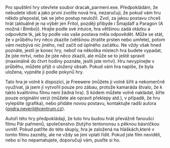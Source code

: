 Pro spuštění hry otevřete soubor dracak_parmeni.exe.
Předpokládám, že nebudete idioti a jako první zvolíte nová hra, nezaručuji, že pokud vám hru někdo přeposlal, tak se jeho postup neuložil. 
Zvol, za jakou postavu chceš hrát (aktuálně je na výběr jen Fritol, později přibyde i Šmajdalf a Paragon (A možná i Bimbo)).
Hrajte podle své intuice, hra většinou zadá otázku a odpovězte tk, jak by podle vás vaše postava měla odpovědět.
Může se stát, že v průběhu hry něco zkazíte (většinou ztratíte prsten nebo umřete), potom vám nezbývá nic jiného, než začít od úplného začátku.
Ne vždy však hned poznáte, jestli je konec hry, neboť na několika místech hra budete vypadat, že jste mrtví, nebo že jste něco zkazili, ale může se to ještě spravit (maximálně do čtvrt hodiny poznáte, jestli jste mrtví).
Hru nevypínejte v průběhu, můžete přijít o uložený obsah. Pokud vám hra napíše, že byla uložena, vypněte ji podle pokynů hry.

Tato hra je volně k dispozici, je Freewere (můžete ji volně šířit a nekomerčně využívat, já jsem ji vytvořil pouze pro zábau, protože kamaráda štvalo, že k takto kvalitnímu filmu není žádná hra).
S kódem můžete volně nakládat, šiřte pouze originální verzi (můžete ale opravit překlepy atd.), v případě, že hru vylepšíte (grafika), nebo přidáte novou postavu, kontaktujte radši autora (ondra.neveril@centrum.cz).

Autoři této hry předpokládají, že tuto hru budou hrát převážně fanoušci filmu Pár pařmenů, společenstvo žlutýho tentononsu s pěknou básničkou uvnitř.
Pokud patříte do této skupiy, hra je založená na hláškách,které v tomto filmu zazněly, ale ne vždy se jimi vplatí řídit.
Pokud jste film neviděli, nebo si ho nepamatujete, doporučuji vám, pusťte si ho.